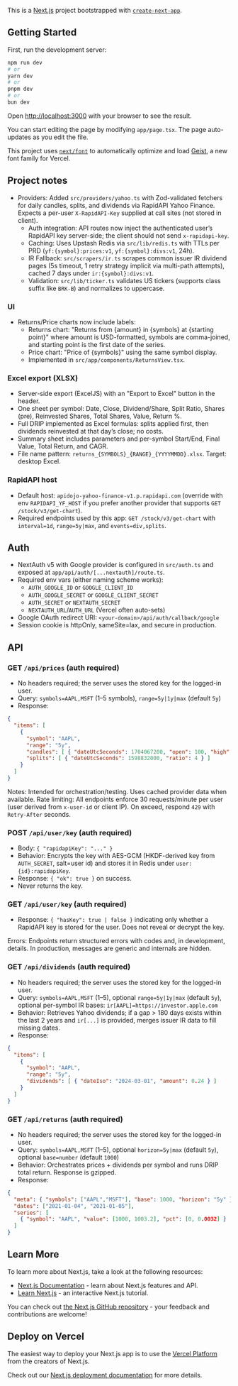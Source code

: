 This is a [Next.js](https://nextjs.org) project bootstrapped with [`create-next-app`](https://nextjs.org/docs/app/api-reference/cli/create-next-app).

## Getting Started

First, run the development server:

```bash
npm run dev
# or
yarn dev
# or
pnpm dev
# or
bun dev
```

Open [http://localhost:3000](http://localhost:3000) with your browser to see the result.

You can start editing the page by modifying `app/page.tsx`. The page auto-updates as you edit the file.

This project uses [`next/font`](https://nextjs.org/docs/app/building-your-application/optimizing/fonts) to automatically optimize and load [Geist](https://vercel.com/font), a new font family for Vercel.

## Project notes

- Providers: Added `src/providers/yahoo.ts` with Zod-validated fetchers for daily candles, splits, and dividends via RapidAPI Yahoo Finance. Expects a per-user `X-RapidAPI-Key` supplied at call sites (not stored in client).
  - Auth integration: API routes now inject the authenticated user’s RapidAPI key server-side; the client should not send `x-rapidapi-key`.
  - Caching: Uses Upstash Redis via `src/lib/redis.ts` with TTLs per PRD (`yf:{symbol}:prices:v1`, `yf:{symbol}:divs:v1`, 24h).
  - IR Fallback: `src/scrapers/ir.ts` scrapes common issuer IR dividend pages (5s timeout, 1 retry strategy implicit via multi-path attempts), cached 7 days under `ir:{symbol}:divs:v1`.
  - Validation: `src/lib/ticker.ts` validates US tickers (supports class suffix like `BRK-B`) and normalizes to uppercase.
  
### UI

- Returns/Price charts now include labels:
  - Returns chart: "Returns from {amount} in {symbols} at {starting point}" where amount is USD-formatted, symbols are comma-joined, and starting point is the first date of the series.
  - Price chart: "Price of {symbols}" using the same symbol display.
  - Implemented in `src/app/components/ReturnsView.tsx`.

### Excel export (XLSX)

- Server-side export (ExcelJS) with an "Export to Excel" button in the header.
- One sheet per symbol: Date, Close, Dividend/Share, Split Ratio, Shares (pre), Reinvested Shares, Total Shares, Value, Return %.
- Full DRIP implemented as Excel formulas: splits applied first, then dividends reinvested at that day’s close; no costs.
- Summary sheet includes parameters and per-symbol Start/End, Final Value, Total Return, and CAGR.
- File name pattern: `returns_{SYMBOLS}_{RANGE}_{YYYYMMDD}.xlsx`. Target: desktop Excel.

### RapidAPI host

- Default host: `apidojo-yahoo-finance-v1.p.rapidapi.com` (override with env `RAPIDAPI_YF_HOST` if you prefer another provider that supports `GET /stock/v3/get-chart`).
- Required endpoints used by this app: `GET /stock/v3/get-chart` with `interval=1d`, `range=5y|max`, and `events=div,splits`.

## Auth

- NextAuth v5 with Google provider is configured in `src/auth.ts` and exposed at `app/api/auth/[...nextauth]/route.ts`.
- Required env vars (either naming scheme works):
  - `AUTH_GOOGLE_ID` or `GOOGLE_CLIENT_ID`
  - `AUTH_GOOGLE_SECRET` or `GOOGLE_CLIENT_SECRET`
  - `AUTH_SECRET` or `NEXTAUTH_SECRET`
  - `NEXTAUTH_URL`/`AUTH_URL` (Vercel often auto-sets)
- Google OAuth redirect URI: `<your-domain>/api/auth/callback/google`
- Session cookie is httpOnly, sameSite=lax, and secure in production.

## API

### GET `/api/prices` (auth required)

- No headers required; the server uses the stored key for the logged-in user.
- Query: `symbols=AAPL,MSFT` (1–5 symbols), `range=5y|1y|max` (default `5y`)
- Response:

```json
{
  "items": [
    {
      "symbol": "AAPL",
      "range": "5y",
      "candles": [ { "dateUtcSeconds": 1704067200, "open": 100, "high": 101, "low": 99, "close": 100.5, "volume": 123, "adjClose": 100.5 } ],
      "splits": [ { "dateUtcSeconds": 1598832000, "ratio": 4 } ]
    }
  ]
}
```

Notes: Intended for orchestration/testing. Uses cached provider data when available.
Rate limiting: All endpoints enforce 30 requests/minute per user (user derived from `x-user-id` or client IP). On exceed, respond `429` with `Retry-After` seconds.

### POST `/api/user/key` (auth required)

- Body: `{ "rapidapiKey": "..." }`
- Behavior: Encrypts the key with AES-GCM (HKDF-derived key from `AUTH_SECRET`, salt=user id) and stores it in Redis under `user:{id}:rapidapiKey`.
- Response: `{ "ok": true }` on success.
- Never returns the key.

### GET `/api/user/key` (auth required)

- Response: `{ "hasKey": true | false }` indicating only whether a RapidAPI key is stored for the user. Does not reveal or decrypt the key.

Errors: Endpoints return structured errors with codes and, in development, details. In production, messages are generic and internals are hidden.

### GET `/api/dividends` (auth required)

- No headers required; the server uses the stored key for the logged-in user.
- Query: `symbols=AAPL,MSFT` (1–5), optional `range=5y|1y|max` (default `5y`), optional per-symbol IR bases: `ir[AAPL]=https://investor.apple.com`
- Behavior: Retrieves Yahoo dividends; if a gap > 180 days exists within the last 2 years and `ir[...]` is provided, merges issuer IR data to fill missing dates.
- Response:

```json
{
  "items": [
    {
      "symbol": "AAPL",
      "range": "5y",
      "dividends": [ { "dateIso": "2024-03-01", "amount": 0.24 } ]
    }
  ]
}
```

### GET `/api/returns` (auth required)

- No headers required; the server uses the stored key for the logged-in user.
- Query: `symbols=AAPL,MSFT` (1–5), optional `horizon=5y|max` (default `5y`), optional `base=number` (default `1000`)
- Behavior: Orchestrates prices + dividends per symbol and runs DRIP total return. Response is gzipped.
- Response:

```json
{
  "meta": { "symbols": ["AAPL","MSFT"], "base": 1000, "horizon": "5y" },
  "dates": ["2021-01-04", "2021-01-05"],
  "series": [
    { "symbol": "AAPL", "value": [1000, 1003.2], "pct": [0, 0.0032] }
  ]
}
```

## Learn More

To learn more about Next.js, take a look at the following resources:

- [Next.js Documentation](https://nextjs.org/docs) - learn about Next.js features and API.
- [Learn Next.js](https://nextjs.org/learn) - an interactive Next.js tutorial.

You can check out [the Next.js GitHub repository](https://github.com/vercel/next.js) - your feedback and contributions are welcome!

## Deploy on Vercel

The easiest way to deploy your Next.js app is to use the [Vercel Platform](https://vercel.com/new?utm_medium=default-template&filter=next.js&utm_source=create-next-app&utm_campaign=create-next-app-readme) from the creators of Next.js.

Check out our [Next.js deployment documentation](https://nextjs.org/docs/app/building-your-application/deploying) for more details.
